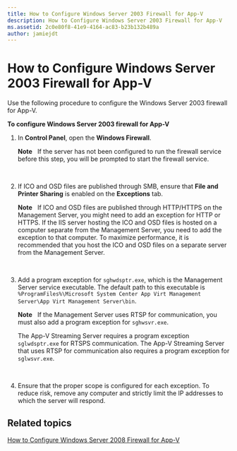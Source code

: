 ```yaml
---
title: How to Configure Windows Server 2003 Firewall for App-V
description: How to Configure Windows Server 2003 Firewall for App-V
ms.assetid: 2c0e80f8-41e9-4164-ac83-b23b132b489a
author: jamiejdt
---
```


# How to Configure Windows Server 2003 Firewall for App-V


Use the following procedure to configure the Windows Server 2003 firewall for App-V.

**To configure Windows Server 2003 firewall for App-V**

1.  In **Control Panel**, open the **Windows Firewall**.

    **Note**  
    If the server has not been configured to run the firewall service before this step, you will be prompted to start the firewall service.

     

2.  If ICO and OSD files are published through SMB, ensure that **File and Printer Sharing** is enabled on the **Exceptions** tab.

    **Note**  
    If ICO and OSD files are published through HTTP/HTTPS on the Management Server, you might need to add an exception for HTTP or HTTPS. If the IIS server hosting the ICO and OSD files is hosted on a computer separate from the Management Server, you need to add the exception to that computer. To maximize performance, it is recommended that you host the ICO and OSD files on a separate server from the Management Server.

     

3.  Add a program exception for `sghwdsptr.exe`, which is the Management Server service executable. The default path to this executable is `%ProgramFiles%\Microsoft System Center App Virt Management Server\App Virt Management Server\bin`.

    **Note**  
    If the Management Server uses RTSP for communication, you must also add a program exception for `sghwsvr.exe`.

    The App-V Streaming Server requires a program exception `sglwdsptr.exe` for RTSPS communication. The App-V Streaming Server that uses RTSP for communication also requires a program exception for `sglwsvr.exe`.

     

4.  Ensure that the proper scope is configured for each exception. To reduce risk, remove any computer and strictly limit the IP addresses to which the server will respond.

## Related topics


[How to Configure Windows Server 2008 Firewall for App-V](how-to-configure-windows-server-2008-firewall-for-app-v.md)

 

 





